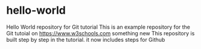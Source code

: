 # hello-world
Hello World repository for Git tutorial
This is an example repository for the Git tutoial on https://www.w3schools.com
something new
This repository is built step by step in the tutorial.
it now includes steps for Github
